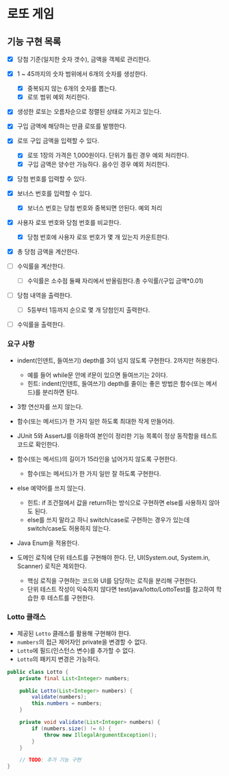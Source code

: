 # 로또 게임

## 기능 구현 목록

- [x] 당첨 기준(일치한 숫자 갯수), 금액을 객체로 관리한다.
- [x] 1 ~ 45까지의 숫자 범위에서 6개의 숫자를 생성한다.
  - [x] 중복되지 않는 6개의 숫자를 뽑는다.
  - [x] 로또 범위 예외 처리한다.
- [x] 생성한 로또는 오름차순으로 정렬된 상태로 가지고 있는다.
- [x] 구입 금액에 해당하는 만큼 로또를 발행한다.
- [x] 로또 구입 금액을 입력할 수 있다.
  - [x] 로또 1장의 가격은 1,000원이다. 단위가 틀린 경우 예외 처리한다.
  - [x] 구입 금액은 양수만 가능하다. 음수인 경우 예외 처리한다.
- [x] 당첨 번호를 입력할 수 있다.
- [x] 보너스 번호를 입력할 수 있다.
  - [x] 보너스 번호는 당첨 번호와 중복되면 안된다. 예외 처리
- [x] 사용자 로또 번호와 당첨 번호를 비교한다.
  - [x] 당첨 번호에 사용자 로또 번호가 몇 개 있는지 카운트한다.
- [x] 총 당첨 금액을 계산한다.
- [ ] 수익률을 계산한다.
    - [ ] 수익률은 소수점 둘째 자리에서 반올림한다.총 수익률/(구입 금액*0.01)
- [ ] 당첨 내역을 출력한다.
  - [ ] 5등부터 1등까지 순으로 몇 개 당첨인지 출력한다.
- [ ] 수익률을 출력한다.



### 요구 사항
* indent(인덴트, 들여쓰기) depth를 3이 넘지 않도록 구현한다. 2까지만 허용한다.
    * 예를 들어 while문 안에 if문이 있으면 들여쓰기는 2이다.
    * 힌트: indent(인덴트, 들여쓰기) depth를 줄이는 좋은 방법은 함수(또는 메서드)를 분리하면 된다.
* 3항 연산자를 쓰지 않는다.
* 함수(또는 메서드)가 한 가지 일만 하도록 최대한 작게 만들어라.
* JUnit 5와 AssertJ를 이용하여 본인이 정리한 기능 목록이 정상 동작함을 테스트 코드로 확인한다.

* 함수(또는 메서드)의 길이가 15라인을 넘어가지 않도록 구현한다.
  * 함수(또는 메서드)가 한 가지 일만 잘 하도록 구현한다.
* else 예약어를 쓰지 않는다.
  * 힌트: if 조건절에서 값을 return하는 방식으로 구현하면 else를 사용하지 않아도 된다.
  * else를 쓰지 말라고 하니 switch/case로 구현하는 경우가 있는데 switch/case도 허용하지 않는다.
* Java Enum을 적용한다.
* 도메인 로직에 단위 테스트를 구현해야 한다. 단, UI(System.out, System.in, Scanner) 로직은 제외한다.
  * 핵심 로직을 구현하는 코드와 UI를 담당하는 로직을 분리해 구현한다.
  * 단위 테스트 작성이 익숙하지 않다면 test/java/lotto/LottoTest를 참고하여 학습한 후 테스트를 구현한다.


### Lotto 클래스

- 제공된 `Lotto` 클래스를 활용해 구현해야 한다.
- `numbers`의 접근 제어자인 private을 변경할 수 없다.
- `Lotto`에 필드(인스턴스 변수)를 추가할 수 없다.
- `Lotto`의 패키지 변경은 가능하다.

```java
public class Lotto {
    private final List<Integer> numbers;

    public Lotto(List<Integer> numbers) {
        validate(numbers);
        this.numbers = numbers;
    }

    private void validate(List<Integer> numbers) {
        if (numbers.size() != 6) {
            throw new IllegalArgumentException();
        }
    }

    // TODO: 추가 기능 구현
}
```
